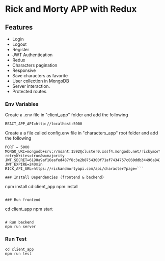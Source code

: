 # Rick and Morty APP with Redux


## Features

- Login
- Logout
- Register
- JWT Authentication 
- Redux
- Characters pagination
- Responsive
- Save characters as favorite
- User collection in MongoDB
- Server interaction.
- Protected routes.



### Env Variables

Create a .env file in "client_app" folder and add the following

```
REACT_APP_API=http://localhost:5000
```

Create a a file called config.env file in "characters_app" root folder and add the following

```
PORT = 5000
MONGO_URI=mongodb+srv://msant:1592@cluster0.xssf4.mongodb.net/rickymorty?retryWrites=true&w=majority
JWT_SECRET=6190a9af16eafed487f8c3e2b8754300f71af7434757c060ddb34496a8412fbf208a94
JWT_EXPIRE=240min
RICK_API_URL=https://rickandmortyapi.com/api/character?page=```

### Install Dependencies (frontend & backend)

```
npm install
cd client_app
npm install
```

### Run frontend

```
cd client_app
npm start
```

# Run backend 
npm run server
```

### Run Test
```
cd client_app
npm run test
```



